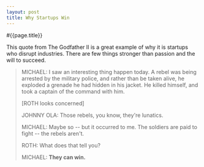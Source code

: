 ```yaml
---
layout: post
title: Why Startups Win
---
```


#{{page.title}}

This quote from The Godfather II is a great example of why it is startups who disrupt industries. There are few things stronger than passion and the will to succeed. 

> MICHAEL: I saw an interesting thing happen today. A rebel was being arrested by the military police, and rather than be taken alive, he exploded a grenade he had hidden in his jacket. He killed himself, and took a captain of the command with him. 
>
>[ROTH looks concerned] 
>
>JOHNNY OLA: Those rebels, you know, they're lunatics. 
>
>MICHAEL: Maybe so -- but it occurred to me. The soldiers are paid to fight -- the rebels aren't. 
>
>ROTH: What does that tell you? 
>
>MICHAEL: **They can win.**
